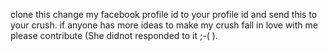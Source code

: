 clone this change my facebook profile id to your profile id and send this to your crush. if anyone has more ideas to make my crush fall in love with me please contribute (She didnot responded to it ;-( ).

